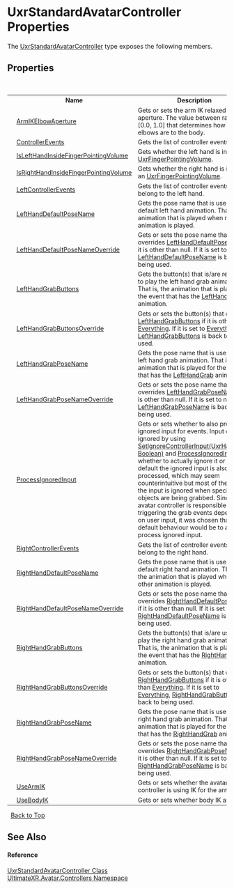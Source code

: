 # UxrStandardAvatarController Properties
 

The <a href="T_UltimateXR_Avatar_Controllers_UxrStandardAvatarController">UxrStandardAvatarController</a> type exposes the following members.


## Properties
&nbsp;<table><tr><th></th><th>Name</th><th>Description</th></tr><tr><td>![Public property](media/pubproperty.gif "Public property")</td><td><a href="P_UltimateXR_Avatar_Controllers_UxrStandardAvatarController_ArmIKElbowAperture">ArmIKElbowAperture</a></td><td>
Gets or sets the arm IK relaxed elbow aperture. The value between range [0.0, 1.0] that determines how tight the elbows are to the body.</td></tr><tr><td>![Public property](media/pubproperty.gif "Public property")</td><td><a href="P_UltimateXR_Avatar_Controllers_UxrStandardAvatarController_ControllerEvents">ControllerEvents</a></td><td>
Gets the list of controller events.</td></tr><tr><td>![Public property](media/pubproperty.gif "Public property")</td><td><a href="P_UltimateXR_Avatar_Controllers_UxrStandardAvatarController_IsLeftHandInsideFingerPointingVolume">IsLeftHandInsideFingerPointingVolume</a></td><td>
Gets whether the left hand is inside an <a href="T_UltimateXR_Avatar_Controllers_UxrFingerPointingVolume">UxrFingerPointingVolume</a>.</td></tr><tr><td>![Public property](media/pubproperty.gif "Public property")</td><td><a href="P_UltimateXR_Avatar_Controllers_UxrStandardAvatarController_IsRightHandInsideFingerPointingVolume">IsRightHandInsideFingerPointingVolume</a></td><td>
Gets whether the right hand is inside an <a href="T_UltimateXR_Avatar_Controllers_UxrFingerPointingVolume">UxrFingerPointingVolume</a>.</td></tr><tr><td>![Public property](media/pubproperty.gif "Public property")</td><td><a href="P_UltimateXR_Avatar_Controllers_UxrStandardAvatarController_LeftControllerEvents">LeftControllerEvents</a></td><td>
Gets the list of controller events that belong to the left hand.</td></tr><tr><td>![Public property](media/pubproperty.gif "Public property")</td><td><a href="P_UltimateXR_Avatar_Controllers_UxrStandardAvatarController_LeftHandDefaultPoseName">LeftHandDefaultPoseName</a></td><td>
Gets the pose name that is used for the default left hand animation. That is, the animation that is played when no other animation is played.</td></tr><tr><td>![Public property](media/pubproperty.gif "Public property")</td><td><a href="P_UltimateXR_Avatar_Controllers_UxrStandardAvatarController_LeftHandDefaultPoseNameOverride">LeftHandDefaultPoseNameOverride</a></td><td>
Gets or sets the pose name that overrides <a href="P_UltimateXR_Avatar_Controllers_UxrStandardAvatarController_LeftHandDefaultPoseName">LeftHandDefaultPoseName</a> if it is other than null. If it is set to null, <a href="P_UltimateXR_Avatar_Controllers_UxrStandardAvatarController_LeftHandDefaultPoseName">LeftHandDefaultPoseName</a> is back to being used.</td></tr><tr><td>![Public property](media/pubproperty.gif "Public property")</td><td><a href="P_UltimateXR_Avatar_Controllers_UxrStandardAvatarController_LeftHandGrabButtons">LeftHandGrabButtons</a></td><td>
Gets the button(s) that is/are required to play the left hand grab animation. That is, the animation that is played for the event that has the <a href="T_UltimateXR_Avatar_Controllers_UxrAnimationType">LeftHandGrab</a> animation.</td></tr><tr><td>![Public property](media/pubproperty.gif "Public property")</td><td><a href="P_UltimateXR_Avatar_Controllers_UxrStandardAvatarController_LeftHandGrabButtonsOverride">LeftHandGrabButtonsOverride</a></td><td>
Gets or sets the button(s) that override <a href="P_UltimateXR_Avatar_Controllers_UxrStandardAvatarController_LeftHandGrabButtons">LeftHandGrabButtons</a> if it is other than <a href="T_UltimateXR_Devices_UxrInputButtons">Everything</a>. If it is set to <a href="T_UltimateXR_Devices_UxrInputButtons">Everything</a>, <a href="P_UltimateXR_Avatar_Controllers_UxrStandardAvatarController_LeftHandGrabButtons">LeftHandGrabButtons</a> is back to being used.</td></tr><tr><td>![Public property](media/pubproperty.gif "Public property")</td><td><a href="P_UltimateXR_Avatar_Controllers_UxrStandardAvatarController_LeftHandGrabPoseName">LeftHandGrabPoseName</a></td><td>
Gets the pose name that is used for the left hand grab animation. That is, the animation that is played for the event that has the <a href="T_UltimateXR_Avatar_Controllers_UxrAnimationType">LeftHandGrab</a> animation.</td></tr><tr><td>![Public property](media/pubproperty.gif "Public property")</td><td><a href="P_UltimateXR_Avatar_Controllers_UxrStandardAvatarController_LeftHandGrabPoseNameOverride">LeftHandGrabPoseNameOverride</a></td><td>
Gets or sets the pose name that overrides <a href="P_UltimateXR_Avatar_Controllers_UxrStandardAvatarController_LeftHandGrabPoseName">LeftHandGrabPoseName</a> if it is other than null. If it is set to null, <a href="P_UltimateXR_Avatar_Controllers_UxrStandardAvatarController_LeftHandGrabPoseName">LeftHandGrabPoseName</a> is back to being used.</td></tr><tr><td>![Public property](media/pubproperty.gif "Public property")</td><td><a href="P_UltimateXR_Avatar_Controllers_UxrStandardAvatarController_ProcessIgnoredInput">ProcessIgnoredInput</a></td><td>
Gets or sets whether to also process ignored input for events. Input can be ignored by using <a href="M_UltimateXR_Devices_UxrControllerInput_SetIgnoreControllerInput">SetIgnoreControllerInput(UxrHandSide, Boolean)</a> and <a href="P_UltimateXR_Avatar_Controllers_UxrStandardAvatarController_ProcessIgnoredInput">ProcessIgnoredInput</a> tells whether to actually ignore it or not. By default the ignored input is also processed, which may seem counterintuitive but most of the time the input is ignored when specific objects are being grabbed. Since the avatar controller is responsible for triggering the grab events depending on user input, it was chosen that the default behaviour would be to also process ignored input.</td></tr><tr><td>![Public property](media/pubproperty.gif "Public property")</td><td><a href="P_UltimateXR_Avatar_Controllers_UxrStandardAvatarController_RightControllerEvents">RightControllerEvents</a></td><td>
Gets the list of controller events that belong to the right hand.</td></tr><tr><td>![Public property](media/pubproperty.gif "Public property")</td><td><a href="P_UltimateXR_Avatar_Controllers_UxrStandardAvatarController_RightHandDefaultPoseName">RightHandDefaultPoseName</a></td><td>
Gets the pose name that is used for the default right hand animation. That is, the animation that is played when no other animation is played.</td></tr><tr><td>![Public property](media/pubproperty.gif "Public property")</td><td><a href="P_UltimateXR_Avatar_Controllers_UxrStandardAvatarController_RightHandDefaultPoseNameOverride">RightHandDefaultPoseNameOverride</a></td><td>
Gets or sets the pose name that overrides <a href="P_UltimateXR_Avatar_Controllers_UxrStandardAvatarController_RightHandDefaultPoseName">RightHandDefaultPoseName</a> if it is other than null. If it is set to null, <a href="P_UltimateXR_Avatar_Controllers_UxrStandardAvatarController_RightHandDefaultPoseName">RightHandDefaultPoseName</a> is back to being used.</td></tr><tr><td>![Public property](media/pubproperty.gif "Public property")</td><td><a href="P_UltimateXR_Avatar_Controllers_UxrStandardAvatarController_RightHandGrabButtons">RightHandGrabButtons</a></td><td>
Gets the button(s) that is/are used to play the right hand grab animation. That is, the animation that is played for the event that has the <a href="T_UltimateXR_Avatar_Controllers_UxrAnimationType">RightHandGrab</a> animation.</td></tr><tr><td>![Public property](media/pubproperty.gif "Public property")</td><td><a href="P_UltimateXR_Avatar_Controllers_UxrStandardAvatarController_RightHandGrabButtonsOverride">RightHandGrabButtonsOverride</a></td><td>
Gets or sets the button(s) that override <a href="P_UltimateXR_Avatar_Controllers_UxrStandardAvatarController_RightHandGrabButtons">RightHandGrabButtons</a> if it is other than <a href="T_UltimateXR_Devices_UxrInputButtons">Everything</a>. If it is set to <a href="T_UltimateXR_Devices_UxrInputButtons">Everything</a>, <a href="P_UltimateXR_Avatar_Controllers_UxrStandardAvatarController_RightHandGrabButtons">RightHandGrabButtons</a> is back to being used.</td></tr><tr><td>![Public property](media/pubproperty.gif "Public property")</td><td><a href="P_UltimateXR_Avatar_Controllers_UxrStandardAvatarController_RightHandGrabPoseName">RightHandGrabPoseName</a></td><td>
Gets the pose name that is used for the right hand grab animation. That is, the animation that is played for the event that has the <a href="T_UltimateXR_Avatar_Controllers_UxrAnimationType">RightHandGrab</a> animation.</td></tr><tr><td>![Public property](media/pubproperty.gif "Public property")</td><td><a href="P_UltimateXR_Avatar_Controllers_UxrStandardAvatarController_RightHandGrabPoseNameOverride">RightHandGrabPoseNameOverride</a></td><td>
Gets or sets the pose name that overrides <a href="P_UltimateXR_Avatar_Controllers_UxrStandardAvatarController_RightHandGrabPoseName">RightHandGrabPoseName</a> if it is other than null. If it is set to null, <a href="P_UltimateXR_Avatar_Controllers_UxrStandardAvatarController_RightHandGrabPoseName">RightHandGrabPoseName</a> is back to being used.</td></tr><tr><td>![Public property](media/pubproperty.gif "Public property")</td><td><a href="P_UltimateXR_Avatar_Controllers_UxrStandardAvatarController_UseArmIK">UseArmIK</a></td><td>
Gets or sets whether the avatar controller is using IK for the arms.</td></tr><tr><td>![Public property](media/pubproperty.gif "Public property")</td><td><a href="P_UltimateXR_Avatar_Controllers_UxrStandardAvatarController_UseBodyIK">UseBodyIK</a></td><td>
Gets or sets whether body IK are used.</td></tr></table>&nbsp;
<a href="#uxrstandardavatarcontroller-properties">Back to Top</a>

## See Also


#### Reference
<a href="T_UltimateXR_Avatar_Controllers_UxrStandardAvatarController">UxrStandardAvatarController Class</a><br /><a href="N_UltimateXR_Avatar_Controllers">UltimateXR.Avatar.Controllers Namespace</a><br />